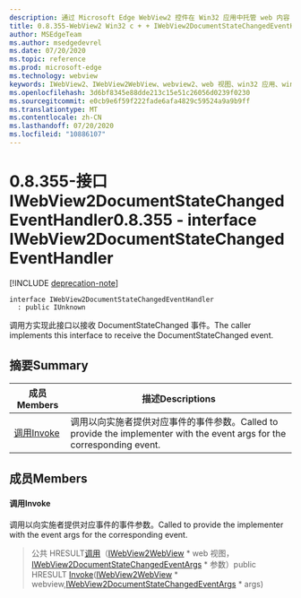 ```yaml
---
description: 通过 Microsoft Edge WebView2 控件在 Win32 应用中托管 web 内容
title: 0.8.355-WebView2 Win32 c + + IWebView2DocumentStateChangedEventHandler
author: MSEdgeTeam
ms.author: msedgedevrel
ms.date: 07/20/2020
ms.topic: reference
ms.prod: microsoft-edge
ms.technology: webview
keywords: IWebView2、IWebView2WebView、webview2、web 视图、win32 应用、win32、edge
ms.openlocfilehash: 3d6bf8345e88dde213c15e51c26056d0239f0230
ms.sourcegitcommit: e0cb9e6f59f222fade6afa4829c59524a9a9b9ff
ms.translationtype: MT
ms.contentlocale: zh-CN
ms.lasthandoff: 07/20/2020
ms.locfileid: "10886107"
---
```

# <span data-ttu-id="2c22e-104">0.8.355-接口 IWebView2DocumentStateChangedEventHandler</span><span class="sxs-lookup"><span data-stu-id="2c22e-104">0.8.355 - interface IWebView2DocumentStateChangedEventHandler</span></span> 

[!INCLUDE [deprecation-note](../../includes/deprecation-note.md)]

```
interface IWebView2DocumentStateChangedEventHandler
  : public IUnknown
```

<span data-ttu-id="2c22e-105">调用方实现此接口以接收 DocumentStateChanged 事件。</span><span class="sxs-lookup"><span data-stu-id="2c22e-105">The caller implements this interface to receive the DocumentStateChanged event.</span></span>

## <span data-ttu-id="2c22e-106">摘要</span><span class="sxs-lookup"><span data-stu-id="2c22e-106">Summary</span></span>

 <span data-ttu-id="2c22e-107">成员</span><span class="sxs-lookup"><span data-stu-id="2c22e-107">Members</span></span>                        | <span data-ttu-id="2c22e-108">描述</span><span class="sxs-lookup"><span data-stu-id="2c22e-108">Descriptions</span></span>
--------------------------------|---------------------------------------------
[<span data-ttu-id="2c22e-109">调用</span><span class="sxs-lookup"><span data-stu-id="2c22e-109">Invoke</span></span>](#invoke) | <span data-ttu-id="2c22e-110">调用以向实施者提供对应事件的事件参数。</span><span class="sxs-lookup"><span data-stu-id="2c22e-110">Called to provide the implementer with the event args for the corresponding event.</span></span>

## <span data-ttu-id="2c22e-111">成员</span><span class="sxs-lookup"><span data-stu-id="2c22e-111">Members</span></span>

#### <span data-ttu-id="2c22e-112">调用</span><span class="sxs-lookup"><span data-stu-id="2c22e-112">Invoke</span></span> 

<span data-ttu-id="2c22e-113">调用以向实施者提供对应事件的事件参数。</span><span class="sxs-lookup"><span data-stu-id="2c22e-113">Called to provide the implementer with the event args for the corresponding event.</span></span>

> <span data-ttu-id="2c22e-114">公共 HRESULT[调用](#invoke)（[IWebView2WebView](IWebView2WebView.md) \* web 视图，[IWebView2DocumentStateChangedEventArgs](IWebView2DocumentStateChangedEventArgs.md) \* 参数）</span><span class="sxs-lookup"><span data-stu-id="2c22e-114">public HRESULT [Invoke](#invoke)([IWebView2WebView](IWebView2WebView.md) \* webview,[IWebView2DocumentStateChangedEventArgs](IWebView2DocumentStateChangedEventArgs.md) \* args)</span></span>

